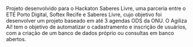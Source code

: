 Projeto desenvolvido para o Hackaton Saberes Livre, uma parceria entre o ETE Porto Digital, Softex Recife e Saberes Livre, cujo objetivo foi desenvolver um projeto baseado em até 3 agendas ODS da ONU.
O Agiliza Aí! tem o objetivo de automatizar o cadastramento e inscrição de usuários, com a criação de um banco de dados próprio ou consultas em banco abertos.
